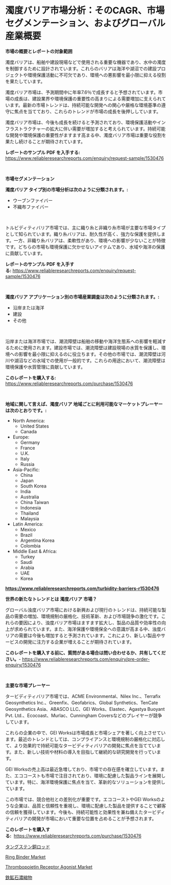 <p><h1>濁度バリア市場分析：そのCAGR、市場セグメンテーション、およびグローバル産業概要</h1></p><p><strong>市場の概要とレポートの対象範囲</strong></p>
<p><p>濁度バリアは、船舶や建設現場などで使用される重要な機器であり、水中の濁度を制御するために設計されています。これらのバリアは海洋や湖沼での建設プロジェクトや環境保護活動に不可欠であり、環境への悪影響を最小限に抑える役割を果たしています。</p><p>濁度バリア市場は、予測期間中に年率7.6％で成長すると予想されています。市場の成長は、建設業界や環境保護の重要性の高まりによる需要増加に支えられています。最新の市場トレンドは、持続可能な開発への関心や厳格な環境基準の遵守に焦点を当てており、これらのトレンドが市場の成長を後押ししています。</p><p>濁度バリア市場は、今後も成長を続けると予測されており、環境保護活動やインフラストラクチャーの拡大に伴い需要が増加すると考えられています。持続可能な開発や環境保護の重要性がますます高まる中、濁度バリア市場は重要な役割を果たし続けることが期待されています。</p></p>
<p><strong>レポートのサンプル PDF を入手する:</strong> <a href="https://www.reliableresearchreports.com/enquiry/request-sample/1530476">https://www.reliableresearchreports.com/enquiry/request-sample/1530476</a></p>
<p>&nbsp;</p>
<p><strong>市場セグメンテーション</strong></p>
<p><strong>濁度バリア タイプ別の市場分析は次のように分類されます。:</strong></p>
<p><ul><li>ウーブンファイバー</li><li>不織布ファイバー</li></ul></p>
<p>&nbsp;</p>
<p><p>トルビディティバリア市場では、主に織り糸と非織り糸市場が主要な市場タイプとして知られています。織り糸バリアは、耐久性が高く、強力な保護を提供します。一方、非織り糸バリアは、柔軟性があり、環境への影響が少ないことが特徴です。どちらの市場も環境保護に欠かせないアイテムであり、水域や海洋の保護に貢献しています。</p></p>
<p><strong>レポートのサンプル PDF を入手する:</strong>&nbsp;<a href="https://www.reliableresearchreports.com/enquiry/request-sample/1530476">https://www.reliableresearchreports.com/enquiry/request-sample/1530476</a></p>
<p>&nbsp;</p>
<p><strong> 濁度バリア アプリケーション別の市場産業調査は次のように分類されます。:</strong></p>
<p><ul><li>沿岸または海洋</li><li>建設</li><li>その他</li></ul></p>
<p>&nbsp;</p>
<p><p>沿岸または海洋市場では、潮流障壁は船舶の移動や海洋生態系への影響を軽減するために使用されます。建設市場では、潮流障壁は建設現場の水質を保護し、環境への影響を最小限に抑えるのに役立ちます。その他の市場では、潮流障壁は河川や湖沼などの水域での使用が一般的です。これらの用途において、潮流障壁は環境保護や水質管理に貢献しています。</p></p>
<p><strong>このレポートを購入する:</strong>&nbsp; <a href="https://www.reliableresearchreports.com/purchase/1530476">https://www.reliableresearchreports.com/purchase/1530476</a></p>
<p>&nbsp;</p>
<p><strong>地域に関して言えば、濁度バリア 地域ごとに利用可能なマーケットプレーヤーは次のとおりです。:</strong></p>
<p><ul>
    <li>
        North America:
        <ul>
            <li>United States</li>
            <li>Canada</li>
        </ul>
    </li>
    <li>
        Europe:
        <ul>
            <li>Germany</li>
            <li>France</li>
            <li>U.K.</li>
            <li>Italy</li>
            <li>Russia</li>
        </ul>
    </li>
    <li>
        Asia-Pacific:
        <ul>
            <li>China</li>
            <li>Japan</li>
            <li>South Korea</li>
            <li>India</li>
            <li>Australia</li>
            <li>China Taiwan</li>
            <li>Indonesia</li>
            <li>Thailand</li>
            <li>Malaysia</li>
        </ul>
    </li>
    <li>
        Latin America:
        <ul>
            <li>Mexico</li>
            <li>Brazil</li>
            <li>Argentina Korea</li>
            <li>Colombia</li>
        </ul>
    </li>
    <li>
        Middle East & Africa:
        <ul>
            <li>Turkey</li>
            <li>Saudi</li>
            <li>Arabia</li>
            <li>UAE</li>
            <li>Korea</li>
        </ul>
    </li>
    </ul></p>
<p><strong><a href="https://www.reliableresearchreports.com/turbidity-barriers-r1530476">https://www.reliableresearchreports.com/turbidity-barriers-r1530476</a></strong>&nbsp;</p>
<p><strong>世界の新たなトレンドとは 濁度バリア 市場？</strong></p>
<p><p>グローバル浊度バリア市場における新興および現行のトレンドは、持続可能な製品の需要の増加、環境規制の厳格化、技術革新、および市場競争の激化です。これらの要因により、浊度バリア市場はますます拡大し、製品の品質や効率性の向上が求められています。また、海洋保護や環境保全への意識が高まる中、浊度バリアの需要は今後も増加すると予測されています。これにより、新しい製品やサービスの開発に注力する企業が増えることが期待されています。</p></p>
<p><strong>このレポートを購入する前に、質問がある場合は問い合わせるか、共有してください。</strong>- <a href="https://www.reliableresearchreports.com/enquiry/pre-order-enquiry/1530476">https://www.reliableresearchreports.com/enquiry/pre-order-enquiry/1530476</a></p>
<p>&nbsp;</p>
<p><strong>主要な市場プレーヤー</strong></p>
<p><p>タービディティバリア市場では、ACME Environmental、Nilex Inc.、Terrafix Geosynthetics Inc.、Greenfix、Geofabrics、Global Synthetics、TenCate Geosynthetics Asia、ABASCO LLC、GEI Works、Elastec、Agastya Buoyant Pvt. Ltd.、Ecocoast、Murlac、Cunningham Coversなどのプレイヤーが競争しています。</p><p>これらの企業の中で、GEI Worksは市場成長と市場シェアを著しく向上させています。最近のトレンドとしては、コンプライアンスと環境規制の厳格化に対応して、より効果的で持続可能なタービディティバリアの開発に焦点を当てています。また、新しい技術や材料の導入を目指して継続的な研究開発を行っています。</p><p>GEI Worksの売上高は最近急増しており、市場での存在感を確立しています。また、エココーストも市場で注目されており、環境に配慮した製品ラインを展開しています。特に、海洋環境保護に焦点を当て、革新的なソリューションを提供しています。</p><p>この市場では、競合他社との差別化が重要です。エココーストやGEI Worksのような企業は、品質と信頼性を重視し、環境に配慮した製品を提供することで顧客の信頼を獲得しています。今後も、持続可能性と効果性を兼ね備えたタービディティバリアの開発が市場において重要な位置を占めることが予想されます。</p></p>
<p><strong>このレポートを購入する:</strong>&nbsp;&nbsp;<a href="https://www.reliableresearchreports.com/purchase/1530476">https://www.reliableresearchreports.com/purchase/1530476</a></p>
<p><p><a href="https://github.com/AaronVargas43/Market-Research-Report-List-1/blob/main/394345426034.md">タングステン銅ロッド</a></p><p><a href="https://www.linkedin.com/pulse/ring-binder-market-research-report-forecasted-period-from-2024-netjf?trackingId=j%2BpZAdnhv7xBUDy1RqchtQ%3D%3D">Ring Binder Market</a></p><p><a href="https://www.linkedin.com/pulse/thrombopoietin-receptor-agonist-market-research-report-provides-p9q6f?trackingId=GZk0cylTzlTmfj9ypfueiQ%3D%3D">Thrombopoietin Receptor Agonist Market</a></p><p><a href="https://github.com/CloydAbbott2023/Market-Research-Report-List-1/blob/main/205952826035.md">鉄鉱石濃縮物</a></p></p>